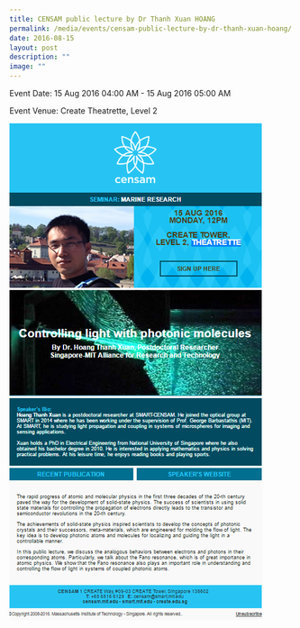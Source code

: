 ```yaml
---
title: CENSAM public lecture by Dr Thanh Xuan HOANG
permalink: /media/events/censam-public-lecture-by-dr-thanh-xuan-hoang/
date: 2016-08-15
layout: post
description: ""
image: ""
---
```


Event Date: 15 Aug 2016 04:00 AM - 15 Aug 2016 05:00 AM

Event Venue: Create Theatrette, Level 2

![](/images/Events/CENSAM%20Hoang.png)